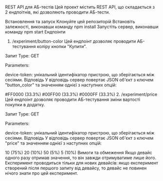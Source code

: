 REST API для АБ-тестів
Цей проект містить REST API, що складається з 2 ендпоітнів, які дозволяють проводити АБ-тести.

Встановлення та запуск
Клонуйте цей репозиторій
Встановіть залежності, виконавши команду npm install
Запустіть сервер, виконавши команду npm start
Ендпоінти
1. /experiment/button-color
Цей ендпоінт дозволяє проводити АБ-тестування коліру кнопки "Купити".

Запит
Type: GET

Parameters:

device-token: унікальний ідентифікатор пристрою, що зберігається між сесіями.
Відповідь
У відповідь сервер повертає JSON об'єкт з ключем "button_color" та значенням однієї з наступних опцій:

#FF0000 (33.3%)
#00FF00 (33.3%)
#0000FF (33.3%)
2. /experiment/price
Цей ендпоінт дозволяє проводити АБ-тестування зміни вартості покупки в додатку.

Запит
Type: GET

Parameters:

device-token: унікальний ідентифікатор пристрою, що зберігається між сесіями.
Відповідь
У відповідь сервер повертає JSON об'єкт з ключем "price" та значенням однієї з наступних опцій:

10 (75%)
20 (10%)
50 (5%)
5 (10%)
Вимоги та обмеження
Якщо девайс одного разу отримав значення, то він завжди отримуватиме лише його.
Експеримент проводиться тільки для нових девайсів: якщо експеримент створений після першого запиту від девайсу, то девайс не повинен нічого знати про цей експеримент.
